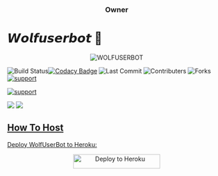 <h3 align="center"><b>Owner <a href="https://telegram.dog/itz_SammY"></a></b></h3>


# 𝙒𝙤𝙡𝙛𝙪𝙨𝙚𝙧𝙗𝙤𝙩 🐺




<p align="center">
<img src="https://telegra.ph/file/500234445239ebade2d49.jpg" alt="WOLFUSERBOT">
  
![Build Status](https://travis-ci.com/MrSammyXD/wolfuserbot.svg?branch=sql-extended)[![Codacy Badge](https://app.codacy.com/project/badge/Grade/38fee611df7c4312be63a15cad64a50a)](https://www.codacy.com/manual/MrSammyXD/wolfuserbot?utm_source=github.com&amp;utm_medium=referral&amp;utm_content=MrSammyXD/wolfuserbot&amp;utm_campaign=Badge_Grade) ![Last Commit](https://img.shields.io/github/last-commit/MrSammyXD/wolfuserbot) ![Contributers](https://img.shields.io/github/contributors/MrSammyXD/wolfuserbot) ![Forks](https://img.shields.io/github/forks/MrSammyXD/wolfuserbot)     
<a href="https://t.me/WolfBotChats"> <img src="https://img.shields.io/badge/telegram-Support_Group-blue?style=social&logo=telegram" alt="support" /></a> </p> <a href="https://t.me/WolfUpdates"> <img src="https://img.shields.io/badge/telegram-Support_Channel-blue?style=social&logo=telegram" alt="support" /></a>

</p>
<a href="https://youtu.be/VnKXvIWWfu8"><img src="https://img.shields.io/badge/How%20To%20Deploy-LATEST-blue.svg?logo=Youtube"></a>
<a href="https://youtu.be/VnKXvIWWfu8"><img src="https://img.shields.io/youtube/views/VnKXvIWWfu8?style=social">


## How To Host
Deploy WolfUserBot to Heroku:

<p align="center"><a href="https://heroku.com/deploy?template=https://github.com/MrSammyXD/wolfuserbot"> <img src="https://telegra.ph/file/3d5baaff9cbb43c5a525e.png" alt="Deploy to Heroku" width="200" height="33.33"/></a></p>

